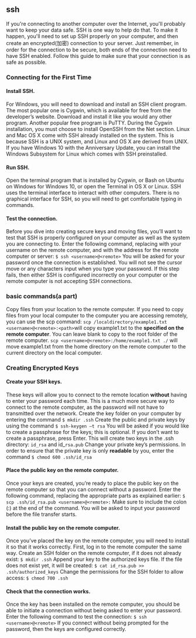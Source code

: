 ## ssh
If you're connecting to another computer over the Internet, you'll probably want to keep your data safe. SSH is one way to help do that. To make it happen, you'll need to set up SSH properly on your computer, and then create an encrypted(加密) connection to your server. Just remember, in order for the connection to be secure, both ends of the connection need to have SSH enabled. Follow this guide to make sure that your connection is as safe as possible.

### Connecting for the First Time
#### Install SSH.
For Windows, you will need to download and install an SSH client program. The most popular one is Cygwin, which is available for free from the developer’s website. Download and install it like you would any other program. Another popular free program is PuTTY.
During the Cygwin installation, you must choose to install OpenSSH from the Net section.
Linux and Mac OS X come with SSH already installed on the system. This is because SSH is a UNIX system, and Linux and OS X are derived from UNIX.
If you have Windows 10 with the Anniversary Update, you can install the Windows Subsystem for Linux which comes with SSH preinstalled.

#### Run SSH.
Open the terminal program that is installed by Cygwin, or Bash on Ubuntu on Windows for Windows 10, or open the Terminal in OS X or Linux. SSH uses the terminal interface to interact with other computers. There is no graphical interface for SSH, so you will need to get comfortable typing in commands.

#### Test the connection.
Before you dive into creating secure keys and moving files, you’ll want to test that SSH is properly configured on your computer as well as the system you are connecting to. Enter the following command, replacing <username> with your username on the remote computer, and <remote> with the address for the remote computer or server:
`$ ssh <username>@<remote>`
You will be asked for your password once the connection is established. You will not see the cursor move or any characters input when you type your password.
If this step fails, then either SSH is configured incorrectly on your computer or the remote computer is not accepting SSH connections.

### basic commands(a part)
Copy files from your location to the remote computer. If you need to copy files from your local computer to the computer you are accessing remotely, you can use the scp command:
`scp /localdirectory/example1.txt <username>@<remote>:<path>`will copy example1.txt to the **specified <path> on the remote computer**. You can leave <path> blank to copy to the root folder of the remote computer.
`scp <username>@<remote>:/home/example1.txt ./` will move example1.txt from the home directory on the remote computer to the current directory on the local computer.

### Creating Encrypted Keys
#### Create your SSH keys.
These keys will allow you to connect to the remote location **without** having to enter your password each time. This is a much more secure way to connect to the remote computer, as the password will not have to transmitted over the network.
Create the key folder on your computer by entering the command `$ mkdir .ssh`
Create the public and private keys by using the command `$ ssh-keygen –t rsa`
You will be asked if you would like to create a passphrase for the keys; this is optional. If you don’t want to create a passphrase, press Enter. This will create two keys in the .ssh directory: `id_rsa` and id_`rsa.pub`
Change your private key’s permissions. In order to ensure that the private key is only **readable** by you, enter the command `$ chmod 600 .ssh/id_rsa`

#### Place the public key on the remote computer.
Once your keys are created, you’re ready to place the public key on the remote computer so that you can connect without a password. Enter the following command, replacing the appropriate parts as explained earlier:
`$ scp .ssh/id_rsa.pub <username>@<remote>:`
Make sure to include the colon (:) at the end of the command.
You will be asked to input your password before the file transfer starts.

#### Install the public key on the remote computer.
Once you’ve placed the key on the remote computer, you will need to install it so that it works correctly. First, log in to the remote computer the same way.
Create an SSH folder on the remote computer, if it does not already exist: `$ mkdir .ssh`
Append your key to the authorized keys file. If the file does not exist yet, it will be created: `$ cat id_rsa.pub >> .ssh/authorized_keys`
Change the permissions for the SSH folder to allow access: `$ chmod 700 .ssh`
#### Check that the connection works.
Once the key has been installed on the remote computer, you should be able to initiate a connection without being asked to enter your password. Enter the following command to test the connection: `$ ssh <username>@<remote>`
If you connect without being prompted for the password, then the keys are configured correctly.

